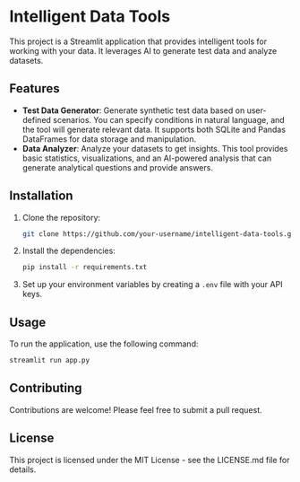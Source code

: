 # Intelligent Data Tools

This project is a Streamlit application that provides intelligent tools for working with your data. It leverages AI to generate test data and analyze datasets.

## Features

*   **Test Data Generator**: Generate synthetic test data based on user-defined scenarios. You can specify conditions in natural language, and the tool will generate relevant data. It supports both SQLite and Pandas DataFrames for data storage and manipulation.
*   **Data Analyzer**: Analyze your datasets to get insights. This tool provides basic statistics, visualizations, and an AI-powered analysis that can generate analytical questions and provide answers.

## Installation

1.  Clone the repository:
    ```bash
    git clone https://github.com/your-username/intelligent-data-tools.git
    ```
2.  Install the dependencies:
    ```bash
    pip install -r requirements.txt
    ```
3.  Set up your environment variables by creating a `.env` file with your API keys.

## Usage

To run the application, use the following command:

```bash
streamlit run app.py
```

## Contributing

Contributions are welcome! Please feel free to submit a pull request.

## License

This project is licensed under the MIT License - see the LICENSE.md file for details.
